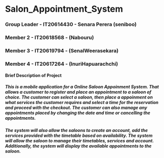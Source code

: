 # Salon_Appointment_System

### Group Leader - IT20614430 - Senara Perera (seniboo)
### Member 2 - IT20618568 - (Nabouru)
### Member 3 - IT20619794 - (SenalWeerasekara)
### Member 4 - IT20617264 - (InuriHapuarachchi)

#### Brief Description of Project 
##### This is a mobile application for a Online Saloon Appoinment System. That allows a customer to register and place an appointment to a saloon of choice. The customer can select a saloon, then place a appoinment on what services the customer requires and select a time for the reservation and proceed with the checkout. The customer can also manage any appointments placed by changing the date and time or cancelling the appointments.

##### The system will also allow the saloons to create an account, add the services provided with the timetable based on availability. The system will allow the saloon to manage their timetables, services and account. Additionally, the system will display the available appointments to the saloon. 
